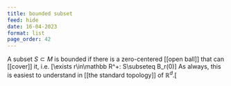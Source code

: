 ```yaml
---
title: bounded subset
feed: hide
date: 16-04-2023
format: list
page_order: 42
---
```



A subset $S\subset M$ is bounded if there is a zero-centered [[open ball]] that can [[cover]] it, i.e. \[\exists r\in\mathbb R^+: S\subseteq B_r(0)\]
As always, this is easiest to understand in [[the standard topology]] of $\mathbb R^d$.\[